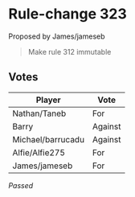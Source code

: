 # Rule-change 323

Proposed by James/jameseb

> Make rule 312 immutable

## Votes

| Player            | Vote    |
|-------------------|---------|
| Nathan/Taneb      | For     |
| Barry             | Against |
| Michael/barrucadu | Against |
| Alfie/Alfie275    | For     |
| James/jameseb     | For     |

*Passed*
